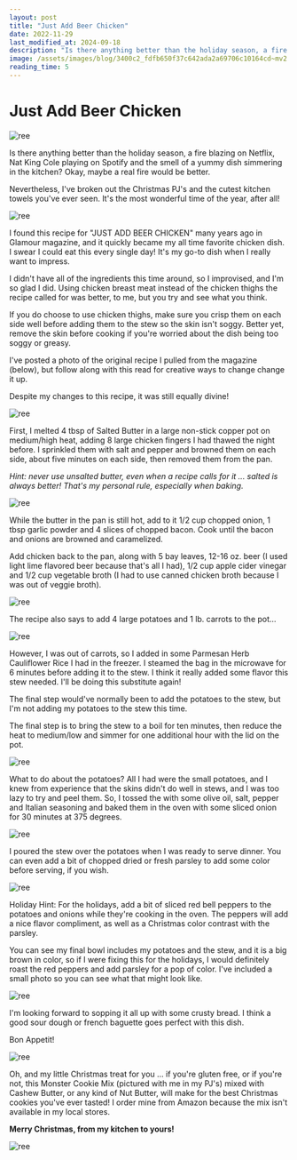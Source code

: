 ```yaml
---
layout: post
title: "Just Add Beer Chicken"
date: 2022-11-29
last_modified_at: 2024-09-18
description: "Is there anything better than the holiday season, a fire blazing on Netflix, Nat King Cole playing on Spotify and the smell of a yummy dish simmering in the kitchen? Okay, maybe a…"
image: /assets/images/blog/3400c2_fdfb650f37c642ada2a69706c10164cd~mv2.jpg
reading_time: 5
---
```

# Just Add Beer Chicken
![ree](/assets/images/blog/3400c2_fdfb650f37c642ada2a69706c10164cd~mv2.jpg)

Is there anything better than the holiday season, a fire blazing on Netflix, Nat King Cole playing on Spotify and the smell of a yummy dish simmering in the kitchen? Okay, maybe a real fire would be better.

Nevertheless, I've broken out the Christmas PJ's and the cutest kitchen towels you've ever seen. It's the most wonderful time of the year, after all!

![ree](/assets/images/blog/3400c2_d0c29a3195e64f82b8763a706ea16cf7~mv2.png)

I found this recipe for "JUST ADD BEER CHICKEN" many years ago in Glamour magazine, and it quickly became my all time favorite chicken dish. I swear I could eat this every single day! It's my go-to dish when I really want to impress.

I didn't have all of the ingredients this time around, so I improvised, and I'm so glad I did. Using chicken breast meat instead of the chicken thighs the recipe called for was better, to me, but you try and see what you think.

If you do choose to use chicken thighs, make sure you crisp them on each side well before adding them to the stew so the skin isn't soggy. Better yet, remove the skin before cooking if you're worried about the dish being too soggy or greasy.

I've posted a photo of the original recipe I pulled from the magazine (below), but follow along with this read for creative ways to change change it up.

Despite my changes to this recipe, it was still equally divine!

![ree](/assets/images/blog/3400c2_c52300a749c94575872f0215583b5907~mv2.jpg)

First, I melted 4 tbsp of Salted Butter in a large non-stick copper pot on medium/high heat, adding 8 large chicken fingers I had thawed the night before. I sprinkled them with salt and pepper and browned them on each side, about five minutes on each side, then removed them from the pan.

_Hint: never use unsalted butter, even when a recipe calls for it ... salted is always better! That's my personal rule, especially when baking._

![ree](/assets/images/blog/3400c2_3d3b5361ab5b4d79bcdbd77f9332b976~mv2.jpg)

While the butter in the pan is still hot, add to it 1/2 cup chopped onion, 1 tbsp garlic powder and 4 slices of chopped bacon. Cook until the bacon and onions are browned and caramelized.

Add chicken back to the pan, along with 5 bay leaves, 12-16 oz. beer (I used light lime flavored beer because that's all I had), 1/2 cup apple cider vinegar and 1/2 cup vegetable broth (I had to use canned chicken broth because I was out of veggie broth).

![ree](/assets/images/blog/3400c2_8bb21a18347243fca72277dc342dfa49~mv2.jpg)

The recipe also says to add 4 large potatoes and 1 lb. carrots to the pot...

![ree](/assets/images/blog/3400c2_fa6c94f6a79d44038c70dbab88fe7251~mv2.jpg)

However, I was out of carrots, so I added in some Parmesan Herb Cauliflower Rice I had in the freezer. I steamed the bag in the microwave for 6 minutes before adding it to the stew. I think it really added some flavor this stew needed. I'll be doing this substitute again!

The final step would've normally been to add the potatoes to the stew, but I'm not adding my potatoes to the stew this time.

The final step is to bring the stew to a boil for ten minutes, then reduce the heat to medium/low and simmer for one additional hour with the lid on the pot.

![ree](/assets/images/blog/3400c2_0232551da290469ca02146e797d28fd2~mv2.jpg)

What to do about the potatoes? All I had were the small potatoes, and I knew from experience that the skins didn't do well in stews, and I was too lazy to try and peel them. So, I tossed the with some olive oil, salt, pepper and Italian seasoning and baked them in the oven with some sliced onion for 30 minutes at 375 degrees.

![ree](/assets/images/blog/3400c2_24646ad8fd6e476d8ba62ad89ccb4144~mv2.jpg)

I poured the stew over the potatoes when I was ready to serve dinner. You can even add a bit of chopped dried or fresh parsley to add some color before serving, if you wish.

![ree](/assets/images/blog/3400c2_00b5ea9ceca04ac8b7a2ff1125e850e7~mv2.png)

Holiday Hint: For the holidays, add a bit of sliced red bell peppers to the potatoes and onions while they're cooking in the oven. The peppers will add a nice flavor compliment, as well as a Christmas color contrast with the parsley.

You can see my final bowl includes my potatoes and the stew, and it is a big brown in color, so if I were fixing this for the holidays, I would definitely roast the red peppers and add parsley for a pop of color. I've included a small photo so you can see what that might look like.

![ree](/assets/images/blog/11062b_ff3938a1618f42c58cfcfc26c3b9941f~mv2.jpeg)

I'm looking forward to sopping it all up with some crusty bread. I think a good sour dough or french baguette goes perfect with this dish.

Bon Appetit!

![ree](/assets/images/blog/3400c2_47ecf13cb9e442608b2e1ff0bee3b8be~mv2.jpg)

Oh, and my little Christmas treat for you ... if you're gluten free, or if you're not, this Monster Cookie Mix (pictured with me in my PJ's) mixed with Cashew Butter, or any kind of Nut Butter, will make for the best Christmas cookies you've ever tasted! I order mine from Amazon because the mix isn't available in my local stores.

**Merry Christmas, from my kitchen to yours!**

![ree](/assets/images/blog/3400c2_5f40a2cd9c8c494aaddd4914e83c4c57~mv2.jpg)

